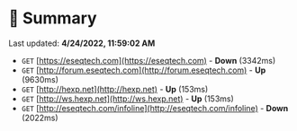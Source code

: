 # 📖 Summary
Last updated: **4/24/2022, 11:59:02 AM**

- `GET` [https://eseqtech.com](https://eseqtech.com) - **Down** (3342ms)
- `GET` [http://forum.eseqtech.com](http://forum.eseqtech.com) - **Up** (9630ms)
- `GET` [http://hexp.net](http://hexp.net) - **Up** (153ms)
- `GET` [http://ws.hexp.net](http://ws.hexp.net) - **Up** (153ms)
- `GET` [http://eseqtech.com/infoline](http://eseqtech.com/infoline) - **Down** (2022ms)
